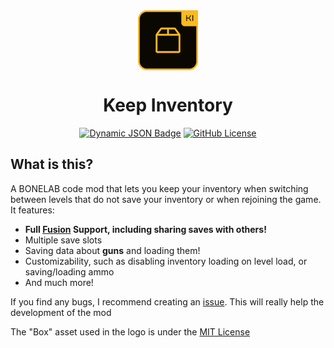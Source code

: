 <div align="center">
<img align="center" src="https://raw.githubusercontent.com/HAHOOS/KeepInventory/refs/heads/master/logo.png"/>
<h1 align="center">Keep Inventory</h1>
<a align="center" href="https://thunderstore.io/c/bonelab/p/HAHOOS/KeepInventory/"><img alt="Dynamic JSON Badge" src="https://img.shields.io/badge/dynamic/json?url=https%3A%2F%2Fthunderstore.io%2Fapi%2Fv1%2Fpackage-metrics%2FHAHOOS%2FKeepInventory%2F&query=%24.downloads&style=for-the-badge&label=TS%20DOWNLOADS"></a>
<a align="center" href="https://github.com/HAHOOS/KeepInventory/blob/master/LICENSE"><img alt="GitHub License" src="https://img.shields.io/github/license/HAHOOS/KeepInventory?style=for-the-badge"></a>
</div>



## What is this?

A BONELAB code mod that lets you keep your inventory when switching between levels that do not save your inventory or when rejoining the game. It features:
- **Full [Fusion](https://thunderstore.io/c/bonelab/p/Lakatrazz/Fusion/) Support, including sharing saves with others!**
- Multiple save slots
- Saving data about **guns** and loading them!
- Customizability, such as disabling inventory loading on level load, or saving/loading ammo
- And much more!

If you find any bugs, I recommend creating an [issue](https://github.com/HAHOOS/KeepInventory/issues). This will really help the development of the mod

The "Box" asset used in the logo is under the [MIT License](https://github.com/twbs/icons/blob/main/LICENSE)
